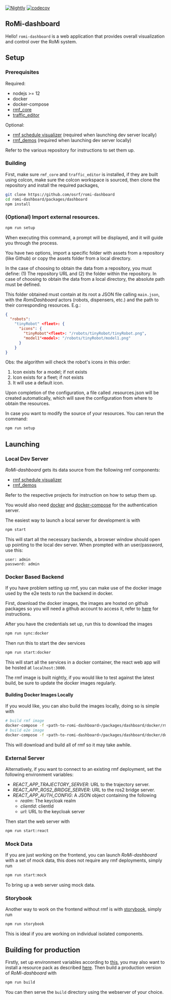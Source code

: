 [![Nightly](https://github.com/osrf/romi-dashboard/workflows/Nightly/badge.svg)](https://github.com/osrf/romi-dashboard/actions?query=workflow%3ANightly)
[![codecov](https://codecov.io/gh/osrf/rmf-web/branch/main/graph/badge.svg)](https://codecov.io/gh/osrf/rmf-web)

## RoMi-dashboard

Hello! `romi-dashboard` is a web application that provides overall visualization and control over the RoMi system.

## Setup

### Prerequisites

Required:

- nodejs >= 12
- docker
- docker-compose
- [rmf_core](https://github.com/osrf/rmf_core)
- [traffic_editor](https://github.com/osrf/traffic_editor)

Optional:

- [rmf schedule visualizer](https://github.com/osrf/rmf_schedule_visualizer) (required when launching dev server locally)
- [rmf_demos](https://github.com/osrf/rmf_demos) (required when launching dev server locally)

Refer to the various repository for instructions to set them up.

### Building

First, make sure `rmf_core` and `traffic_editor` is installed, if they are built using colcon, make sure the colcon workspace is sourced, then clone the repository and install the required packages,

```bash
git clone https://github.com/osrf/romi-dashboard
cd romi-dashboard/packages/dashboard
npm install
```

### (Optional) Import external resources.

```bash
npm run setup
```

When executing this command, a prompt will be displayed, and it will guide you through the process.

You have two options, import a specific folder with assets from a repository (like Github) or copy the assets folder from a local directory.

In the case of choosing to obtain the data from a repository, you must define: (1) The repository URL and (2) the folder within the repository. In case of choosing to obtain the data from a local directory, the absolute path must be defined.

This folder obtained must contain at its root a JSON file calling `main.json`, with the _RomiDashboard_ actors (robots, dispensers, etc.) and the path to their corresponding resources. E.g.:

```json
{
  "robots":
    "tinyRobot" <fleet>: {
      "icons": {
        "tinyRobot"<fleet>: "/robots/tinyRobot/tinyRobot.png",
        "model1"<model>: "/robots/tinyRobot/model1.png"
      }
    }
}
```

Obs: the algorithm will check the robot's icons in this order:

1. Icon exists for a model; if not exists
2. Icon exists for a fleet; if not exists
3. It will use a default icon.

Upon completion of the configuration, a file called .resources.json will be created automatically, which will save the configuration from where to obtain the resources.

In case you want to modify the source of your resources. You can rerun the command:

```bash
npm run setup
```

## Launching

### Local Dev Server

_RoMi-dashboard_ gets its data source from the following rmf components:

- [rmf schedule visualizer](https://github.com/osrf/rmf_schedule_visualizer)
- [rmf_demos](https://github.com/osrf/rmf_demos)

Refer to the respective projects for instruction on how to setup them up.

You would also need [docker](https://docs.docker.com/engine/install/ubuntu/) and [docker-compose](https://docs.docker.com/compose/install/) for the authentication server.

The easiest way to launch a local server for development is with

```bash
npm start
```

This will start all the necessary backends, a browser window should open up pointing to the local dev server. When prompted with an user/password, use this:

```
user: admin
password: admin
```

### Docker Based Backend

If you have problem setting up rmf, you can make use of the docker image used by the e2e tests to run the backend in docker.

First, download the docker images, the images are hosted on github packages so you will need a github account to access it, refer to [here](https://docs.github.com/en/packages/using-github-packages-with-your-projects-ecosystem/configuring-docker-for-use-with-github-packages) for instructions.

After you have the credentials set up, run this to download the images

```bash
npm run sync:docker
```

Then run this to start the dev services

```bash
npm run start:docker
```

This will start all the services in a docker container, the react web app will be hosted at `localhost:3000`.

The rmf image is built nightly, if you would like to test against the latest build, be sure to update the docker images regularly.

#### Building Docker Images Locally

If you would like, you can also build the images locally, doing so is simple with

```bash
# build rmf image
docker-compose -f <path-to-romi-dashboard>/packages/dashboard/docker/rmf/docker-compose.yml build --no-cache
# build e2e image
docker-compose -f <path-to-romi-dashboard>/packages/dashboard/docker/docker-compose.yml build --no-cache e2e
```

This will download and build all of rmf so it may take awhile.

### External Server

Alternatively, if you want to connect to an existing rmf deployment, set the following environment variables:

- _REACT_APP_TRAJECTORY_SERVER_: URL to the trajectory server.
- _REACT_APP_ROS2_BRIDGE_SERVER_: URL to the ros2 bridge server.
- _REACT_APP_AUTH_CONFIG_: A JSON object containing the following
  - _realm_: The keycloak realm
  - _clientId_: clientId
  - _url_: URL to the keycloak server

Then start the web server with

```bash
npm run start:react
```

### Mock Data

If you are just working on the frontend, you can launch _RoMi-dashboard_ with a set of mock data, this does not require any rmf deployments, simply run

```bash
npm run start:mock
```

To bring up a web server using mock data.

### Storybook

Another way to work on the frontend without rmf is with [storybook](https://storybook.js.org/), simply run

```bash
npm run storybook
```

This is ideal if you are working on individual isolated components.

## Building for production

Firstly, set up environment variables according to [this](#External-Server), you may also want to install a resource pack as described [here](#Optional-Import-external-resources.). Then build a production version of _RoMi-dashboard_ with

```bash
npm run build
```

You can then serve the `build` directory using the webserver of your choice.

